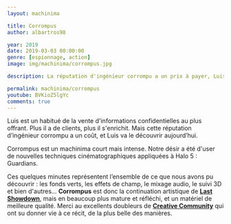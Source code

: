 ```yaml
---
layout: machinima

title: Corrompus
author: albartros98

year: 2019
date: 2019-03-03 00:00:00
genre: [espionnage, action]
image: img/machinima/corrompus.jpg

description: La réputation d'ingénieur corrompu a un prix à payer, Luis l'apprends aujourd'hui au cours de son ultime échange.

permalink: machinima/corrompus
youtube: BVKioZ5lgYc
comments: true
---
```

Luis est un habitué de la vente d'informations confidentielles au plus offrant.
Plus il a de clients, plus il s'enrichit.
Mais cette réputation d’ingénieur corrompu a un coût, et Luis va le découvrir aujourd’hui.

Corrompus est un machinima court mais intense.
Notre désir a été d'user de nouvelles techniques cinématographiques appliquées à Halo 5 : Guardians. 

Ces quelques minutes représentent l’ensemble de ce que nous avons pu découvrir : les fonds verts, les effets de champ, le mixage audio, le suivi 3D et bien d'autres…
**Corrompus** est donc la continuation artistique de **[Last Showdown](https://legipix.net/machinima/last-showdown)**, mais en beaucoup plus mature et réfléchi, et un matériel de meilleure qualité.
Merci au excellents doubleurs de **[Creative Community](https://creativecommunity.fr/)** qui ont su donner vie à ce récit, de la plus belle des manières.
